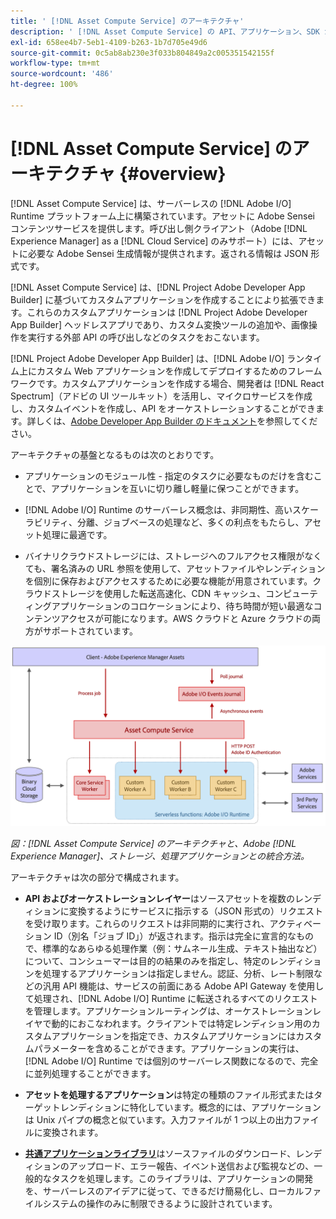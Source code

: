 ```yaml
---
title: ' [!DNL Asset Compute Service] のアーキテクチャ'
description: ' [!DNL Asset Compute Service] の API、アプリケーション、SDK が連携して、クラウドネイティブなアセット処理サービスを提供する仕組み。'
exl-id: 658ee4b7-5eb1-4109-b263-1b7d705e49d6
source-git-commit: 0c5ab8ab230e3f033b804849a2c005351542155f
workflow-type: tm+mt
source-wordcount: '486'
ht-degree: 100%

---
```


# [!DNL Asset Compute Service] のアーキテクチャ {#overview}

[!DNL Asset Compute Service] は、サーバーレスの [!DNL Adobe I/O] Runtime プラットフォーム上に構築されています。アセットに Adobe Sensei コンテンツサービスを提供します。呼び出し側クライアント（Adobe [!DNL Experience Manager] as a [!DNL Cloud Service] のみサポート）には、アセットに必要な Adobe Sensei 生成情報が提供されます。返される情報は JSON 形式です。

[!DNL Asset Compute Service] は、[!DNL Project Adobe Developer App Builder] に基づいてカスタムアプリケーションを作成することにより拡張できます。これらのカスタムアプリケーションは [!DNL Project Adobe Developer App Builder] ヘッドレスアプリであり、カスタム変換ツールの追加や、画像操作を実行する外部 API の呼び出しなどのタスクをおこないます。

[!DNL Project Adobe Developer App Builder] は、[!DNL Adobe I/O] ランタイム上にカスタム Web アプリケーションを作成してデプロイするためのフレームワークです。カスタムアプリケーションを作成する場合、開発者は [!DNL React Spectrum]（アドビの UI ツールキット）を活用し、マイクロサービスを作成し、カスタムイベントを作成し、API をオーケストレーションすることができます。詳しくは、[Adobe Developer App Builder のドキュメント](https://developer.adobe.com/app-builder/docs/overview)を参照してください。

アーキテクチャの基盤となるものは次のとおりです。

* アプリケーションのモジュール性 - 指定のタスクに必要なものだけを含むことで、アプリケーションを互いに切り離し軽量に保つことができます。

* [!DNL Adobe I/O] Runtime のサーバーレス概念は、非同期性、高いスケーラビリティ、分離、ジョブベースの処理など、多くの利点をもたらし、アセット処理に最適です。

* バイナリクラウドストレージには、ストレージへのフルアクセス権限がなくても、署名済みの URL 参照を使用して、アセットファイルやレンディションを個別に保存およびアクセスするために必要な機能が用意されています。クラウドストレージを使用した転送高速化、CDN キャッシュ、コンピューティングアプリケーションのコロケーションにより、待ち時間が短い最適なコンテンツアクセスが可能になります。AWS クラウドと Azure クラウドの両方がサポートされています。

![Asset Compute Service のアーキテクチャ](assets/architecture-diagram.png)

*図：[!DNL Asset Compute Service] のアーキテクチャと、Adobe [!DNL Experience Manager]、ストレージ、処理アプリケーションとの統合方法。*

アーキテクチャは次の部分で構成されます。

* **API およびオーケストレーションレイヤー**&#x200B;はソースアセットを複数のレンディションに変換するようにサービスに指示する（JSON 形式の）リクエストを受け取ります。これらのリクエストは非同期的に実行され、アクティベーション ID（別名「ジョブ ID」）が返されます。指示は完全に宣言的なもので、標準的なあらゆる処理作業（例：サムネール生成、テキスト抽出など）について、コンシューマーは目的の結果のみを指定し、特定のレンディションを処理するアプリケーションは指定しません。認証、分析、レート制限などの汎用 API 機能は、サービスの前面にある Adobe API Gateway を使用して処理され、[!DNL Adobe I/O] Runtime に転送されるすべてのリクエストを管理します。アプリケーションルーティングは、オーケストレーションレイヤで動的におこなわれます。クライアントでは特定レンディション用のカスタムアプリケーションを指定でき、カスタムアプリケーションにはカスタムパラメーターを含めることができます。アプリケーションの実行は、[!DNL Adobe I/O] Runtime では個別のサーバーレス関数になるので、完全に並列処理することができます。

* **アセットを処理するアプリケーション**&#x200B;は特定の種類のファイル形式またはターゲットレンディションに特化しています。概念的には、アプリケーションは Unix パイプの概念と似ています。入力ファイルが 1 つ以上の出力ファイルに変換されます。

* **[共通アプリケーションライブラリ](https://github.com/adobe/asset-compute-sdk)**&#x200B;はソースファイルのダウンロード、レンディションのアップロード、エラー報告、イベント送信および監視などの、一般的なタスクを処理します。このライブラリは、アプリケーションの開発を、サーバーレスのアイデアに従って、できるだけ簡易化し、ローカルファイルシステムの操作のみに制限できるように設計されています。

<!-- TBD:

* About the YAML file?
* minimize description to custom applications
* remove all internal stuff (e.g. Photoshop application, API Gateway) from text and diagram
* update diagram to focus on 3rd party custom applications ONLY
* Explain important transactions/handshakes?
* Flow of assets/control? See the illustration on the Nui diagrams wiki.
* Illustrations. See the SVG shared by Alex.
* Exceptions? Limitations? Call-outs? Gotchas?
* Do we want to add what basic processing is not available currently, that is expected by existing AEM customers?
-->
